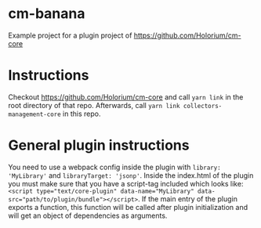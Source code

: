 # cm-banana

Example project for a plugin project of https://github.com/Holorium/cm-core

# Instructions

Checkout https://github.com/Holorium/cm-core and call ```yarn link``` in the root directory of that repo. Afterwards, call ```yarn link collectors-management-core``` in this repo. 

# General plugin instructions

You need to use a webpack config inside the plugin with ```library: 'MyLibrary'``` and ```libraryTarget: 'jsonp'```. Inside the index.html of the plugin you must make sure that you have a script-tag included which looks like: ```<script type="text/core-plugin" data-name="MyLibrary" data-src="path/to/plugin/bundle"></script>```. If the main entry of the plugin exports a function, this function will be called after plugin initialization and will get an object of dependencies as arguments. 
